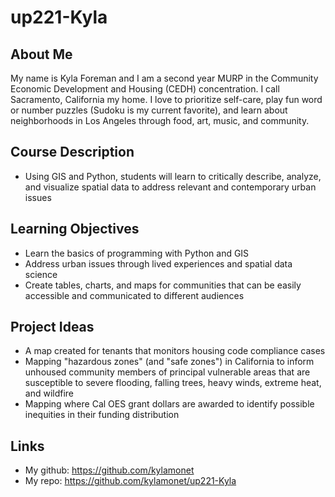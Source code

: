 # up221-Kyla
## About Me  
My name is Kyla Foreman and I am a second year MURP in the Community Economic Development and Housing (CEDH) concentration. I call Sacramento, California my home. I love to prioritize self-care, play fun word or number puzzles (Sudoku is my current favorite), and learn about neighborhoods in Los Angeles through food, art, music, and community. 
## Course Description 
* Using GIS and Python, students will learn to critically describe, analyze, and visualize spatial data to address relevant and contemporary urban issues
## Learning Objectives 
* Learn the basics of programming with Python and GIS  
* Address urban issues through lived experiences and spatial data science 
* Create tables, charts, and maps for communities that can be easily accessible and communicated to different audiences 
## Project Ideas 
* A map created for tenants that monitors housing code compliance cases 
* Mapping "hazardous zones" (and "safe zones") in California to inform unhoused community members of principal vulnerable areas that are susceptible to severe flooding, falling trees, heavy winds, extreme heat, and wildfire 
* Mapping where Cal OES grant dollars are awarded to identify possible inequities in their funding distribution
## Links 
* My github: https://github.com/kylamonet
* My repo: https://github.com/kylamonet/up221-Kyla
